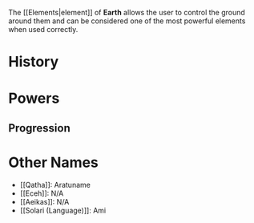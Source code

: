 The [[Elements|element]] of __Earth__ allows the user to control the ground around them and can be considered one of the most powerful elements when used correctly.
# History
# Powers
## Progression
# Other Names
- [[Qatha]]: Aratuname
- [[Eceh]]: N/A
- [[Aeikas]]: N/A
- [[Solari (Language)]]: Ami